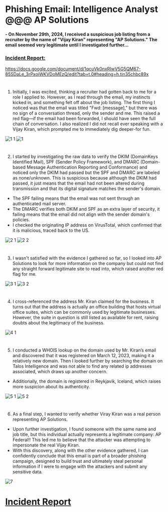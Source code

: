 # Phishing Email: Intelligence Analyst @@@ AP Solutions

#### - On November 29th, 2024, I received a suspicious job listing from a recruiter by the name of "Vijay Kiran" representing "AP Solutions." The email seemed very legitimate until I investigated further...

### <a href="https://docs.google.com/document/d/1qcuVk0nxRIwV5G5QM67-85SDaLe_3rPxoiWKVDoMEzQ/edit?tab=t.0#heading=h.tin35chbc89x" target="_blank">Incident Report:</a>

https://docs.google.com/document/d/1qcuVk0nxRIwV5G5QM67-85SDaLe_3rPxoiWKVDoMEzQ/edit?tab=t.0#heading=h.tin35chbc89x
#

1. Initially, I was excited, thinking a recruiter had gotten back to me for a role I applied to. However, as I read through the email, my instincts kicked in, and something felt off about the job listing. The first thing I noticed was that the email was titled "Fwd: [message]," but there was no sign of a conversation thread, only the sender and me. This raised a red flag—if the email had been forwarded, I should have seen the full chain of conversation. I also realized I did not recall ever speaking with a Vijay Kiran, which prompted me to immediately dig deeper-for fun.

![1 1](https://github.com/user-attachments/assets/296a8064-4d7b-4304-a45f-d23615455680)
![1](https://github.com/user-attachments/assets/5ae09ac3-fb3f-4a88-8641-d217c2a03b4f)
#

2. I started by investigating the raw data to verify the DKIM (DomainKeys Identified Mail), SPF (Sender Policy Framework), and DMARC (Domain-based Message Authentication Reporting and Conformance) and noticed only the DKIM had passed but the SPF and DMARC are labeled as none/unknown. This is suspicious because although the DKIM had passed, it just means that the email had not been altered during transmission and that its digital signature matches the sender's domain. 
- The SPF failing means that the email was not sent through an authenticated mail server. 
- The DMARC verifies both DKIM and SPF as an extra layer of security, it failing means that the email did not align with the sender domain's policies. 
- I checked the originating IP address on VirusTotal, which confirmed that it is malicious, traced back to the US.

![2 1](https://github.com/user-attachments/assets/e2b8ef04-acd4-40e1-960d-6f6c14917952)
![2 2](https://github.com/user-attachments/assets/38cb9ba4-6f22-45a6-8df5-fc5a786a9af6)
#

3. I wasn't satisfied with the evidence I gathered so far, so I looked into AP Solutions to look for more information on the company but could not find any straight forward legitimate site to read into, which raised another red flag for me.

![3 1](https://github.com/user-attachments/assets/550d4811-e242-4c54-aa78-7a4d55f87201)
![3 2](https://github.com/user-attachments/assets/1a27e014-a8ea-4324-8538-c0fd2f05d0f3)
#

4. I cross-referenced the address Mr. Kiran claimed for the business. It turns out that the address is actually an office building that hosts virtual office suites, which can be commonly used by legitimate businesses. However, the suite in question is still listed as available for rent, raising doubts about the legitimacy of the business. 

![4 1](https://github.com/user-attachments/assets/f47e7e6d-4c2d-4085-8eca-3ccaebad37df)
#

5. I conducted a WHOIS lookup on the domain used by Mr. Kiran’s email and discovered that it was registered on March 12, 2023, making it a relatively new domain. Then I looked further by searching the domain on Talos Intelligence and was not able to find any related ip addresses associated, which draws up another concern.
- Additionally, the domain is registered in Reykjavik, Iceland, which raises more suspicion about its authenticity. 

![5 1](https://github.com/user-attachments/assets/6f1f43f1-7a7d-4fb0-8483-e775824cdddf)
![5 2](https://github.com/user-attachments/assets/5732e096-7b4e-47fc-9ee7-8bb2c143bc08)
#

6. As a final step, I wanted to verify whether Viray Kiran was a real person representing AP Solutions. 
- Upon further investigation, I found someone with the same name and job title, but this individual actually represents a legitimate company: AP Federal!! This led me to believe that the attacker was attempting to impersonate the real Vijay Kiran. 
- With this discovery, along with the other evidence gathered, I can confidently conclude that this email is part of a broader phishing campaign, designed to build trust and ultimately steal personal information if I were to engage with the attackers and submit any sensitive data.

![7](https://github.com/user-attachments/assets/57f7219b-b753-4a6b-b6cf-072c14bed991)
#

# <a href="https://docs.google.com/document/d/1qcuVk0nxRIwV5G5QM67-85SDaLe_3rPxoiWKVDoMEzQ/edit?tab=t.0#heading=h.tin35chbc89x" target="_blank">Incident Report</a>
